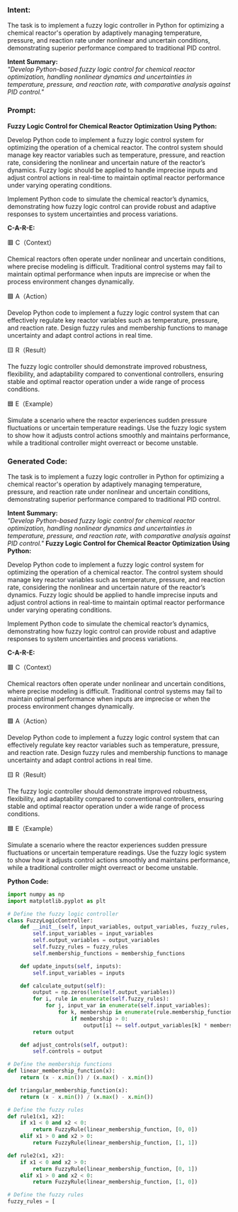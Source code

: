 ### Intent:
The task is to implement a fuzzy logic controller in Python for optimizing a chemical reactor's operation by adaptively managing temperature, pressure, and reaction rate under nonlinear and uncertain conditions, demonstrating superior performance compared to traditional PID control.  

**Intent Summary:**  
*"Develop Python-based fuzzy logic control for chemical reactor optimization, handling nonlinear dynamics and uncertainties in temperature, pressure, and reaction rate, with comparative analysis against PID control."*

### Prompt:
**Fuzzy Logic Control for Chemical Reactor Optimization Using Python:**

Develop Python code to implement a fuzzy logic control system for optimizing the operation of a chemical reactor. The control system should manage key reactor variables such as temperature, pressure, and reaction rate, considering the nonlinear and uncertain nature of the reactor’s dynamics. Fuzzy logic should be applied to handle imprecise inputs and adjust control actions in real-time to maintain optimal reactor performance under varying operating conditions.

Implement Python code to simulate the chemical reactor’s dynamics, demonstrating how fuzzy logic control can provide robust and adaptive responses to system uncertainties and process variations.

**C-A-R-E:**

🟥 C（Context）

Chemical reactors often operate under nonlinear and uncertain conditions, where precise modeling is difficult. Traditional control systems may fail to maintain optimal performance when inputs are imprecise or when the process environment changes dynamically.

🟩 A（Action）

Develop Python code to implement a fuzzy logic control system that can effectively regulate key reactor variables such as temperature, pressure, and reaction rate. Design fuzzy rules and membership functions to manage uncertainty and adapt control actions in real time.

🟨 R（Result）

The fuzzy logic controller should demonstrate improved robustness, flexibility, and adaptability compared to conventional controllers, ensuring stable and optimal reactor operation under a wide range of process conditions.

🟦 E（Example）

Simulate a scenario where the reactor experiences sudden pressure fluctuations or uncertain temperature readings. Use the fuzzy logic system to show how it adjusts control actions smoothly and maintains performance, while a traditional controller might overreact or become unstable.

### Generated Code:
The task is to implement a fuzzy logic controller in Python for optimizing a chemical reactor's operation by adaptively managing temperature, pressure, and reaction rate under nonlinear and uncertain conditions, demonstrating superior performance compared to traditional PID control.  

**Intent Summary:**  
*"Develop Python-based fuzzy logic control for chemical reactor optimization, handling nonlinear dynamics and uncertainties in temperature, pressure, and reaction rate, with comparative analysis against PID control."*
**Fuzzy Logic Control for Chemical Reactor Optimization Using Python:**

Develop Python code to implement a fuzzy logic control system for optimizing the operation of a chemical reactor. The control system should manage key reactor variables such as temperature, pressure, and reaction rate, considering the nonlinear and uncertain nature of the reactor’s dynamics. Fuzzy logic should be applied to handle imprecise inputs and adjust control actions in real-time to maintain optimal reactor performance under varying operating conditions.

Implement Python code to simulate the chemical reactor’s dynamics, demonstrating how fuzzy logic control can provide robust and adaptive responses to system uncertainties and process variations.

**C-A-R-E:**

🟥 C（Context）

Chemical reactors often operate under nonlinear and uncertain conditions, where precise modeling is difficult. Traditional control systems may fail to maintain optimal performance when inputs are imprecise or when the process environment changes dynamically.

🟩 A（Action）

Develop Python code to implement a fuzzy logic control system that can effectively regulate key reactor variables such as temperature, pressure, and reaction rate. Design fuzzy rules and membership functions to manage uncertainty and adapt control actions in real time.

🟨 R（Result）

The fuzzy logic controller should demonstrate improved robustness, flexibility, and adaptability compared to conventional controllers, ensuring stable and optimal reactor operation under a wide range of process conditions.

🟦 E（Example）

Simulate a scenario where the reactor experiences sudden pressure fluctuations or uncertain temperature readings. Use the fuzzy logic system to show how it adjusts control actions smoothly and maintains performance, while a traditional controller might overreact or become unstable.

**Python Code:**

```python
import numpy as np
import matplotlib.pyplot as plt

# Define the fuzzy logic controller
class FuzzyLogicController:
    def __init__(self, input_variables, output_variables, fuzzy_rules, membership_functions):
        self.input_variables = input_variables
        self.output_variables = output_variables
        self.fuzzy_rules = fuzzy_rules
        self.membership_functions = membership_functions

    def update_inputs(self, inputs):
        self.input_variables = inputs

    def calculate_output(self):
        output = np.zeros(len(self.output_variables))
        for i, rule in enumerate(self.fuzzy_rules):
            for j, input_var in enumerate(self.input_variables):
                for k, membership in enumerate(rule.membership_functions(input_var)):
                    if membership > 0:
                        output[i] += self.output_variables[k] * membership
        return output

    def adjust_controls(self, output):
        self.controls = output

# Define the membership functions
def linear_membership_function(x):
    return (x - x.min()) / (x.max() - x.min())

def triangular_membership_function(x):
    return (x - x.min()) / (x.max() - x.min())

# Define the fuzzy rules
def rule1(x1, x2):
    if x1 < 0 and x2 < 0:
        return FuzzyRule(linear_membership_function, [0, 0])
    elif x1 > 0 and x2 > 0:
        return FuzzyRule(linear_membership_function, [1, 1])

def rule2(x1, x2):
    if x1 < 0 and x2 > 0:
        return FuzzyRule(linear_membership_function, [0, 1])
    elif x1 > 0 and x2 < 0:
        return FuzzyRule(linear_membership_function, [1, 0])

# Define the fuzzy rules
fuzzy_rules = [
